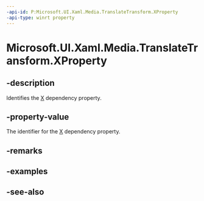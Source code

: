```yaml
---
-api-id: P:Microsoft.UI.Xaml.Media.TranslateTransform.XProperty
-api-type: winrt property
---
```


<!-- Property syntax
public Windows.UI.Xaml.DependencyProperty XProperty { get; }
-->

# Microsoft.UI.Xaml.Media.TranslateTransform.XProperty

## -description
Identifies the [X](translatetransform_x.md) dependency property.

## -property-value
The identifier for the [X](translatetransform_x.md) dependency property.

## -remarks

## -examples

## -see-also
